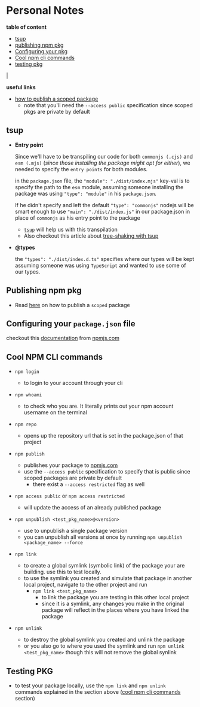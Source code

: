 # Personal Notes

__table of content__

- [tsup](#tsup)
- [publishing npm pkg](#publishing-npm-pkg)
- [Configuring your pkg](#configuring-your-packagejson-file)
- [Cool npm cli commands](#cool-npm-cli-commands)
- [testing pkg](#testing-pkg)

|

__useful links__

- [how to publish a scoped package](https://docs.npmjs.com/cli/v10/using-npm/scope#publishing-scoped-packages)
  - note that you'll need the `--access public` specification since scoped pkgs are private by default

## tsup

- __Entry point__

    Since we'll have to be transpiling our code for both `commonjs (.cjs)` and `esm (.mjs)` (_since those installing the package might opt for either_), we needed to specify the `entry points` for both modules.

    in the `package.json` file, the `"module": "./dist/index.mjs"` key-val is to specify the path to the `esm` module, assuming someone installing the package was using `"type": "module"` in his `package.json`.

    If he didn't specify and left the default `"type": "commonjs"` nodejs will be smart enough to use `"main": "./dist/index.js"` in our package.json in place of `commonjs` as his entry point to the package

  - [`tsup`](https://tsup.egoist.dev/) will help us with this transpilation
  - Also checkout this article about [tree-shaking with tsup](https://dorshinar.me/posts/treeshaking-with-tsup)

- __@types__

    the `"types": "./dist/index.d.ts"` specifies where our types will be kept assuming someone was using `TypeScript` and wanted to use some of our types.

## Publishing npm pkg

- Read [here](https://docs.npmjs.com/cli/v10/using-npm/scope#publishing-scoped-packages) on how to publish a `scoped` package

## Configuring your `package.json` file

  checkout this [documentation](https://docs.npmjs.com/cli/v10/configuring-npm/package-json) from [npmjs.com](https://docs.npmjs.com)

## Cool NPM CLI commands

- `npm login`
  - to login to your account through your cli
  
- `npm whoami`
  - to check who you are. It literally prints out your npm account username on the terminal

- `npm repo`
  - opens up the repository url that is set in the package.json of that project

- `npm publish`
  - publishes your package to [npmjs.com](https://docs.npmjs.com)
  - use the `--access public` specification to specify that is public since scoped packages are private by default
    - there exist a `--access restricted` flag as well

- `npm access public` or `npm access restricted`
  - will update the access of an already published package

- `npm unpublish <test_pkg_name>@<version>`
  - use to unpublish a single package version
  - you can unpublish all versions at once by running `npm unpublish <package_name> --force`

- `npm link`
  - to create a global symlink (symbolic link) of the package your are building. use this to test locally.
  - to use the symlink you created and simulate that package in another local project, navigate to the other project and run
    - `npm link <test_pkg_name>`
      - to link the package you are testing in this other local project
      - since it is a symlink, any changes you make in the original package will reflect in the places where you have linked the package

- `npm unlink`
  - to destroy the global symlink you created and unlink the package
  - or you also go to where you used the symlink and run `npm unlink <test_pkg_name>` though this will not remove the global synlink

## Testing PKG

- to test your package locally, use the `npm link` and `npm unlink` commands explained in the section above ([cool npm cli commands](#cool-npm-cli-commands) section)
